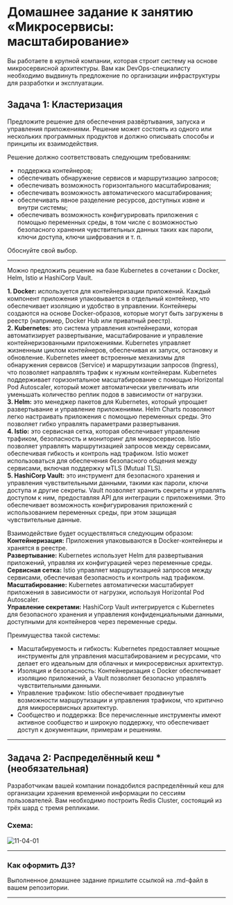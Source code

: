 
# Домашнее задание к занятию «Микросервисы: масштабирование»

Вы работаете в крупной компании, которая строит систему на основе микросервисной архитектуры.
Вам как DevOps-специалисту необходимо выдвинуть предложение по организации инфраструктуры для разработки и эксплуатации.

## Задача 1: Кластеризация

Предложите решение для обеспечения развёртывания, запуска и управления приложениями.
Решение может состоять из одного или нескольких программных продуктов и должно описывать способы и принципы их взаимодействия.

Решение должно соответствовать следующим требованиям:
- поддержка контейнеров;
- обеспечивать обнаружение сервисов и маршрутизацию запросов;
- обеспечивать возможность горизонтального масштабирования;
- обеспечивать возможность автоматического масштабирования;
- обеспечивать явное разделение ресурсов, доступных извне и внутри системы;
- обеспечивать возможность конфигурировать приложения с помощью переменных среды, в том числе с возможностью безопасного хранения чувствительных данных таких как пароли, ключи доступа, ключи шифрования и т. п.

Обоснуйте свой выбор.

---
Можно предложить решение на базе Kubernetes в сочетании с Docker, Helm, Istio и HashiCorp Vault.         

**1. Docker:** используется для контейнеризации приложений. Каждый компонент приложения упаковывается в отдельный контейнер, что обеспечивает изоляцию и удобство в управлении. Контейнеры создаются на основе Docker-образов, которые могут быть загружены в реестр (например, Docker Hub или приватный реестр).        
**2. Kubernetes:** это система управления контейнерами, которая автоматизирует развертывание, масштабирование и управление контейнеризованными приложениями. Kubernetes управляет жизненным циклом контейнеров, обеспечивая их запуск, остановку и обновление. Kubernetes имеет встроенные механизмы для обнаружения сервисов (Service) и маршрутизации запросов (Ingress), что позволяет направлять трафик к нужным контейнерам. Kubernetes поддерживает горизонтальное масштабирование с помощью Horizontal Pod Autoscaler, который может автоматически увеличивать или уменьшать количество реплик подов в зависимости от нагрузки.          
**3. Helm:** это менеджер пакетов для Kubernetes, который упрощает развертывание и управление приложениями. Helm Charts позволяют легко настраивать приложения с помощью переменных среды. Это позволяет гибко управлять параметрами развертывания.       
**4. Istio:** это сервисная сетка, которая обеспечивает управление трафиком, безопасность и мониторинг для микросервисов. Istio позволяет управлять маршрутизацией запросов между сервисами, обеспечивая гибкость и контроль над трафиком. Istio может использоваться для обеспечения безопасного общения между сервисами, включая поддержку мTLS (Mutual TLS).     
**5. HashiCorp Vault:** это инструмент для безопасного хранения и управления чувствительными данными, такими как пароли, ключи доступа и другие секреты. Vault позволяет хранить секреты и управлять доступом к ним, предоставляя API для интеграции с приложениями. Это обеспечивает возможность конфигурирования приложений с использованием переменных среды, при этом защищая чувствительные данные.      

Взаимодействие будет осуществляться следующим образом:             
**Контейнеризация:** Приложения упаковываются в Docker-контейнеры и хранятся в реестре.        
**Развертывание:** Kubernetes использует Helm для развертывания приложений, управляя их конфигурацией через переменные среды.
**Сервисная сетка:** Istio управляет маршрутизацией запросов между сервисами, обеспечивая безопасность и контроль над трафиком.        
**Масштабирование:** Kubernetes автоматически масштабирует приложения в зависимости от нагрузки, используя Horizontal Pod Autoscaler.      
**Управление секретами:** HashiCorp Vault интегрируется с Kubernetes для безопасного хранения и управления конфиденциальными данными, доступными для контейнеров через переменные среды.         

Преимущества такой системы:     
- Масштабируемость и гибкость: Kubernetes предоставляет мощные инструменты для управления масштабированием и ресурсами, что делает его идеальным для облачных и микросервисных архитектур.       
- Изоляция и безопасность: Контейнеризация с Docker обеспечивает изоляцию приложений, а Vault позволяет безопасно управлять чувствительными данными.     
- Управление трафиком: Istio обеспечивает продвинутые возможности маршрутизации и управления трафиком, что критично для микросервисных архитектур.    
- Сообщество и поддержка: Все перечисленные инструменты имеют активное сообщество и широкую поддержку, что обеспечивает доступ к документации, примерам и решениям.     


---

## Задача 2: Распределённый кеш * (необязательная)

Разработчикам вашей компании понадобился распределённый кеш для организации хранения временной информации по сессиям пользователей.
Вам необходимо построить Redis Cluster, состоящий из трёх шард с тремя репликами.

### Схема:

![11-04-01](https://user-images.githubusercontent.com/1122523/114282923-9b16f900-9a4f-11eb-80aa-61ed09725760.png)

---

### Как оформить ДЗ?

Выполненное домашнее задание пришлите ссылкой на .md-файл в вашем репозитории.

---
